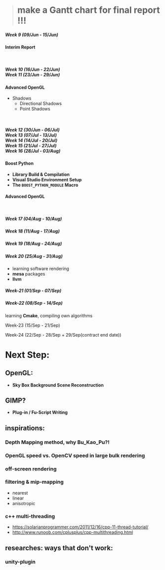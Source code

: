 > # make a Gantt chart for final report !!!

##### *Week 9 (09/Jun - 15/Jun)*

#### Interim Report

<br/>

<!--------------------------------------------- week 9 -------------------------------------------------->



##### *Week 10 (16/Jun - 22/Jun) <br/> Week 11 (23/Jun - 29/Jun)*

#### Advanced OpenGL

- Shadows
	- Directional Shadows
	- Point Shadows




<br/>

<!--------------------------------------------- week 10, 11 ---------------------------------------------->



##### *Week 12 (30/Jun - 06/Jul) <br/> Week 13 (07/Jul - 13/Jul) <br/> Week 14 (14/Jul - 20/Jul) <br/> Week 15 (21/Jul - 27/Jul) <br/> Week 16 (28/Jul - 03/Aug)*

#### Boost Python

- **Library Build & Compilation**
- **Visual Studio Environment Setup**
- **The `BOOST_PYTHON_MODULE` Macro**


#### Advanced OpenGL



<br/>

<!--------------------------------------------- week 12, 13, 14, 15, 16 ---------------------------------->



##### *Week 17 (04/Aug - 10/Aug)*

<!--------------------------------------------- week 17 -------------------------------------------------->

##### *Week 18 (11/Aug - 17/Aug)*

##### *Week 19 (18/Aug - 24/Aug)*

##### *Week 20 (25/Aug - 31/Aug)*

- learning software rendering
- **mesa** packages
- **llvm**

##### Week-21 (01/Sep - 07/Sep)

##### Week-22 (08/Sep - 14/Sep)

learning **Cmake**, compiling own algorithms

Week-23 (15/Sep - 21/Sep)

Week-24 (22/Sep - 28/Sep + 29/Sep(contract end date))

<!--------------------------------------------- week 24 -------------------------------------------------->






# Next Step:

## OpenGL:

- **Sky Box Background Scene Reconstruction**

## GIMP?

- **Plug-in / Fu-Script Writing**





## inspirations:

### Depth Mapping method, why Bu_Kao_Pu?!

### OpenGL speed vs. OpenCV speed in large bulk rendering

### off-screen rendering

### filtering & mip-mapping

- nearest
- linear
- anisotropic 

### c++ multi-threading

- https://solarianprogrammer.com/2011/12/16/cpp-11-thread-tutorial/
- http://www.runoob.com/cplusplus/cpp-multithreading.html

## researches: ways that don't work:

### unity-plugin
